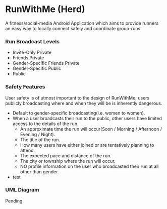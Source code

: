 # RunWithMe (Herd)
A fitness/social-media Android Application which aims to provide runners an easy way to locally connect safely and coordinate group-runs.

### Run Broadcast Levels

* Invite-Only Private
* Friends Private
* Gender-Specific Friends Private
* Gender-Specific Public
* Public

### Safety Features

User safety is of utmost important to the design of RunWithMe; users publicly broadcasting where and when they will be is inherently dangerous.

* Default to gender-specific broadcasting(i.e. women to women).
* When a user broadcasts their run to the public, other users have limited access to the details of the run.
  * An approximate time the run will occur(Soon / Morning / Afternoon / Evening / Night).
  * The title of the run.
  * How many users have either joined or are tentatively planning to attend.
  * The expected pace and distance of the run.
  * The city or township where the run will occur.
  * NO profile information on the user who broadcasted their run at all other than gender.
* test 

### UML Diagram
Pending
